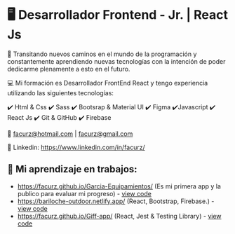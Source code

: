 # :desktop_computer: Desarrollador Frontend - Jr. | React Js



🚀​ Transitando nuevos caminos en el mundo de la programación y constantemente aprendiendo nuevas tecnologías con la intención de poder dedicarme plenamente a esto en el futuro.

💻​ Mi formación es Desarrollador FrontEnd React y tengo experiencia utilizando las siguientes tecnologías:

✔️​​ Html & Css
✔️​ Sass
✔️​​ Bootsrap & Material UI
✔️​ Figma
✔️​​ Javascript
✔️​​ React Js
✔️​ Git & GitHub
✔️​​ Firebase

:e-mail: facurz@hotmail.com | facurz@gmail.com

:link: Linkedin: https://www.linkedin.com/in/facurz/

## :wrench: Mi aprendizaje en trabajos: 
 * https://facurz.github.io/Garcia-Equipamientos/ (Es mi primera app y la publico para evaluar mi progreso) - [view code](https://github.com/facurz/Garcia-Equipamientos)
 * https://bariloche-outdoor.netlify.app/ (React, Bootstrap, Firebase.) - [view code](https://github.com/facurz/Bariloche-outDoor)
 * https://facurz.github.io/Giff-app/ (React, Jest & Testing Library) - [view code](https://github.com/facurz/Giff-app)









